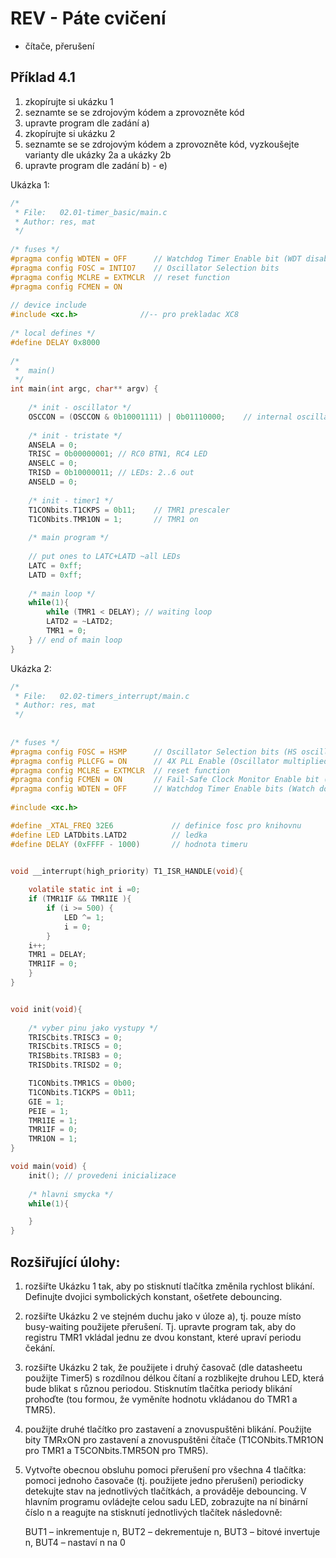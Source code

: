 # REV - Páte cvičení
- čítače, přerušení

## Příklad 4.1

   1) zkopírujte si ukázku 1
   2) seznamte se se zdrojovým kódem a zprovozněte kód
   3) upravte program dle zadání a)
   4) zkopírujte si ukázku 2
   5) seznamte se se zdrojovým kódem a zprovozněte kód, vyzkoušejte varianty dle ukázky 2a a ukázky 2b
   6) upravte program dle zadání b) - e)



Ukázka 1:
    
```c
/*
 * File:   02.01-timer_basic/main.c
 * Author: res, mat
 */
 
/* fuses */
#pragma config WDTEN = OFF      // Watchdog Timer Enable bit (WDT disabled (control is placed on the SWDTEN bit))
#pragma config FOSC = INTIO7    // Oscillator Selection bits 
#pragma config MCLRE = EXTMCLR  // reset function
#pragma config FCMEN = ON
 
// device include
#include <xc.h>              //-- pro prekladac XC8
 
/* local defines */
#define DELAY 0x8000
 
/*
 *  main()
 */
int main(int argc, char** argv) {
 
    /* init - oscillator */
    OSCCON = (OSCCON & 0b10001111) | 0b01110000;    // internal oscillator at full speed (16 MHz)
 
    /* init - tristate */
    ANSELA = 0;
    TRISC = 0b00000001; // RC0 BTN1, RC4 LED
    ANSELC = 0;
    TRISD = 0b10000011; // LEDs: 2..6 out
    ANSELD = 0;
 
    /* init - timer1 */
    T1CONbits.T1CKPS = 0b11;    // TMR1 prescaler
    T1CONbits.TMR1ON = 1;       // TMR1 on
 
    /* main program */
 
    // put ones to LATC+LATD ~all LEDs
    LATC = 0xff;
    LATD = 0xff;
 
    /* main loop */
    while(1){
        while (TMR1 < DELAY); // waiting loop
        LATD2 = ~LATD2;
        TMR1 = 0;
    } // end of main loop
}
```

Ukázka 2:
    
```c
/*
 * File:   02.02-timers_interrupt/main.c
 * Author: res, mat
 */
 
 
/* fuses */
#pragma config FOSC = HSMP      // Oscillator Selection bits (HS oscillator (medium power 4-16 MHz))
#pragma config PLLCFG = ON      // 4X PLL Enable (Oscillator multiplied by 4)
#pragma config MCLRE = EXTMCLR  // reset function
#pragma config FCMEN = ON       // Fail-Safe Clock Monitor Enable bit (Fail-Safe Clock Monitor enabled)
#pragma config WDTEN = OFF      // Watchdog Timer Enable bits (Watch dog timer is always disabled. SWDTEN has no effect.)
 
#include <xc.h>

#define _XTAL_FREQ 32E6             // definice fosc pro knihovnu
#define LED LATDbits.LATD2          // ledka
#define DELAY (0xFFFF - 1000)       // hodnota timeru


void __interrupt(high_priority) T1_ISR_HANDLE(void){
    
    volatile static int i =0;
    if (TMR1IF && TMR1IE ){
        if (i >= 500) {
            LED ^= 1;
            i = 0;
        }  
    i++;
    TMR1 = DELAY;
    TMR1IF = 0;
    }
}


void init(void){
    
    /* vyber pinu jako vystupy */
    TRISCbits.TRISC3 = 0;
    TRISCbits.TRISC5 = 0;
    TRISBbits.TRISB3 = 0;
    TRISDbits.TRISD2 = 0;

    T1CONbits.TMR1CS = 0b00;
    T1CONbits.T1CKPS = 0b11;
    GIE = 1;
    PEIE = 1;
    TMR1IE = 1;
    TMR1IF = 0;
    TMR1ON = 1;
}

void main(void) {
    init(); // provedeni inicializace
    
    /* hlavni smycka */
    while(1){

    }
}
```

## Rozšiřující úlohy:

1) rozšiřte Ukázku 1 tak, aby po stisknutí tlačítka změnila rychlost blikání. Definujte dvojici symbolických konstant, ošetřete debouncing.

2) rozšiřte Ukázku 2 ve stejném duchu jako v úloze a), tj. pouze místo busy-waiting použijete přerušení. Tj. upravte program tak, aby do registru TMR1 vkládal jednu ze dvou konstant, které upraví periodu čekání.

3) rozšiřte Ukázku 2 tak, že použijete i druhý časovač (dle datasheetu použijte Timer5) s rozdílnou délkou čítaní a rozblikejte druhou LED, která bude blikat s různou periodou. Stisknutím tlačítka periody blikání prohoďte (tou formou, že vyměníte hodnotu vkládanou do TMR1 a TMR5).

4) použijte druhé tlačítko pro zastavení a znovuspuštěni blikání. Použijte bity TMRxON pro zastavení a znovuspuštěni čítače (T1CONbits.TMR1ON pro TMR1 a T5CONbits.TMR5ON pro TMR5).

5) Vytvořte obecnou obsluhu pomoci přerušení pro všechna 4 tlačítka: pomoci jednoho časovače (tj. použijete jedno přerušení) periodicky detekujte stav na jednotlivých tlačítkách, a prováděje debouncing. V hlavním programu ovládejte celou sadu LED, zobrazujte na ní binární číslo n a reagujte na stisknutí jednotlivých tlačítek následovně:

    BUT1 – inkrementuje n,
    BUT2 – dekrementuje n,
    BUT3 – bitové invertuje n,
    BUT4 – nastaví n na 0

